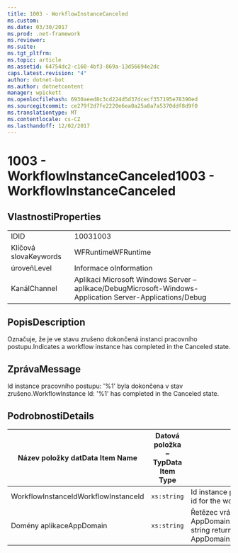 ```yaml
---
title: 1003 - WorkflowInstanceCanceled
ms.custom: 
ms.date: 03/30/2017
ms.prod: .net-framework
ms.reviewer: 
ms.suite: 
ms.tgt_pltfrm: 
ms.topic: article
ms.assetid: 64754dc2-c160-4bf3-869a-13d56694e2dc
caps.latest.revision: "4"
author: dotnet-bot
ms.author: dotnetcontent
manager: wpickett
ms.openlocfilehash: 6930aeed8c3cd224d5d37dcecf357195e78390ed
ms.sourcegitcommit: ce279f2d7fe2220e6ea0a25a8a7a5370ddf8d9f0
ms.translationtype: MT
ms.contentlocale: cs-CZ
ms.lasthandoff: 12/02/2017
---
```

# <a name="1003---workflowinstancecanceled"></a><span data-ttu-id="05f8b-102">1003 - WorkflowInstanceCanceled</span><span class="sxs-lookup"><span data-stu-id="05f8b-102">1003 - WorkflowInstanceCanceled</span></span>
## <a name="properties"></a><span data-ttu-id="05f8b-103">Vlastnosti</span><span class="sxs-lookup"><span data-stu-id="05f8b-103">Properties</span></span>  
  
|||  
|-|-|  
|<span data-ttu-id="05f8b-104">ID</span><span class="sxs-lookup"><span data-stu-id="05f8b-104">ID</span></span>|<span data-ttu-id="05f8b-105">1003</span><span class="sxs-lookup"><span data-stu-id="05f8b-105">1003</span></span>|  
|<span data-ttu-id="05f8b-106">Klíčová slova</span><span class="sxs-lookup"><span data-stu-id="05f8b-106">Keywords</span></span>|<span data-ttu-id="05f8b-107">WFRuntime</span><span class="sxs-lookup"><span data-stu-id="05f8b-107">WFRuntime</span></span>|  
|<span data-ttu-id="05f8b-108">úroveň</span><span class="sxs-lookup"><span data-stu-id="05f8b-108">Level</span></span>|<span data-ttu-id="05f8b-109">Informace o</span><span class="sxs-lookup"><span data-stu-id="05f8b-109">Information</span></span>|  
|<span data-ttu-id="05f8b-110">Kanál</span><span class="sxs-lookup"><span data-stu-id="05f8b-110">Channel</span></span>|<span data-ttu-id="05f8b-111">Aplikaci Microsoft Windows Server – aplikace/Debug</span><span class="sxs-lookup"><span data-stu-id="05f8b-111">Microsoft-Windows-Application Server-Applications/Debug</span></span>|  
  
## <a name="description"></a><span data-ttu-id="05f8b-112">Popis</span><span class="sxs-lookup"><span data-stu-id="05f8b-112">Description</span></span>  
 <span data-ttu-id="05f8b-113">Označuje, že je ve stavu zrušeno dokončená instanci pracovního postupu.</span><span class="sxs-lookup"><span data-stu-id="05f8b-113">Indicates a workflow instance has completed in the Canceled state.</span></span>  
  
## <a name="message"></a><span data-ttu-id="05f8b-114">Zpráva</span><span class="sxs-lookup"><span data-stu-id="05f8b-114">Message</span></span>  
 <span data-ttu-id="05f8b-115">Id instance pracovního postupu: '%1' byla dokončena v stav zrušeno.</span><span class="sxs-lookup"><span data-stu-id="05f8b-115">WorkflowInstance Id: '%1' has completed in the Canceled state.</span></span>  
  
## <a name="details"></a><span data-ttu-id="05f8b-116">Podrobnosti</span><span class="sxs-lookup"><span data-stu-id="05f8b-116">Details</span></span>  
  
|<span data-ttu-id="05f8b-117">Název položky dat</span><span class="sxs-lookup"><span data-stu-id="05f8b-117">Data Item Name</span></span>|<span data-ttu-id="05f8b-118">Datová položka – Typ</span><span class="sxs-lookup"><span data-stu-id="05f8b-118">Data Item Type</span></span>|<span data-ttu-id="05f8b-119">Popis</span><span class="sxs-lookup"><span data-stu-id="05f8b-119">Description</span></span>|  
|--------------------|--------------------|-----------------|  
|<span data-ttu-id="05f8b-120">WorkflowInstanceId</span><span class="sxs-lookup"><span data-stu-id="05f8b-120">WorkflowInstanceId</span></span>|`xs:string`|<span data-ttu-id="05f8b-121">Id instance pracovního postupu</span><span class="sxs-lookup"><span data-stu-id="05f8b-121">The instance id for the workflow</span></span>|  
|<span data-ttu-id="05f8b-122">Domény aplikace</span><span class="sxs-lookup"><span data-stu-id="05f8b-122">AppDomain</span></span>|`xs:string`|<span data-ttu-id="05f8b-123">Řetězec vrácený AppDomain.CurrentDomain.FriendlyName.</span><span class="sxs-lookup"><span data-stu-id="05f8b-123">The string returned by AppDomain.CurrentDomain.FriendlyName.</span></span>|
